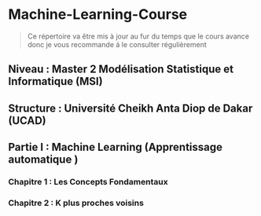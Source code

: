 # Machine-Learning-Course




> Ce répertoire va être mis à jour au fur du temps que le cours avance donc je vous recommande á le consulter régulièrement
> 





## Niveau : Master 2  Modélisation Statistique et Informatique (**MSI**)

## Structure : Université Cheikh Anta Diop de Dakar (**UCAD**)









Partie I : Machine Learning (Apprentissage automatique ) 
---------------------------------------------------------------------------------------------------------------------------------------------------------------------------------- 

### Chapitre 1 : Les Concepts Fondamentaux 

### Chapitre 2 : K plus proches voisins 
